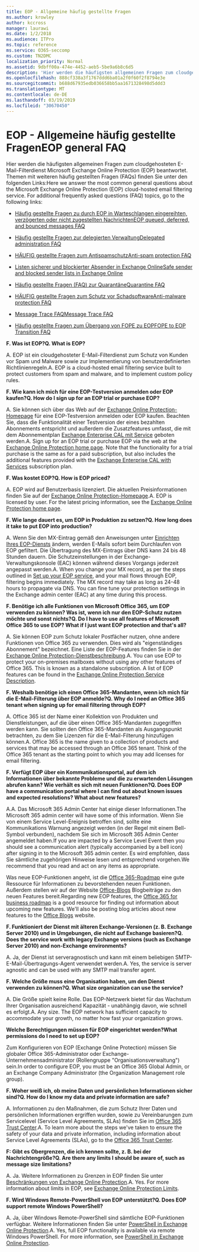 ```yaml
---
title: EOP - Allgemeine häufig gestellte Fragen
ms.author: krowley
author: kccross
manager: laurawi
ms.date: 1/2/2018
ms.audience: ITPro
ms.topic: reference
ms.service: O365-seccomp
ms.custom: TN2DMC
localization_priority: Normal
ms.assetid: 9dbff00a-474e-4452-aeb5-5be9a6b8c6d5
description: 'Hier werden die häufigsten allgemeinen Fragen zum cloudgehosteten E-Mail-Filterdienst Microsoft Exchange Online Protection (EOP) beantwortet. Themen mit weiteren häufig gestellten Fragen (FAQs) finden Sie unter den folgenden Links:'
ms.openlocfilehash: 888cf338a3f1767ddd6ba01a2f0f60f2f8794e3e
ms.sourcegitcommit: b688d67935edb036658bb5aa1671328498d5ddd3
ms.translationtype: MT
ms.contentlocale: de-DE
ms.lasthandoff: 03/19/2019
ms.locfileid: "30670450"
---
```

# <a name="eop-general-faq"></a><span data-ttu-id="ea1b0-104">EOP - Allgemeine häufig gestellte Fragen</span><span class="sxs-lookup"><span data-stu-id="ea1b0-104">EOP general FAQ</span></span>

<span data-ttu-id="ea1b0-p102">Hier werden die häufigsten allgemeinen Fragen zum cloudgehosteten E-Mail-Filterdienst Microsoft Exchange Online Protection (EOP) beantwortet. Themen mit weiteren häufig gestellten Fragen (FAQs) finden Sie unter den folgenden Links:</span><span class="sxs-lookup"><span data-stu-id="ea1b0-p102">Here we answer the most common general questions about the Microsoft Exchange Online Protection (EOP) cloud-hosted email filtering service. For additional frequently asked questions (FAQ) topics, go to the following links:</span></span>
  
- [<span data-ttu-id="ea1b0-107">Häufig gestellte Fragen zu durch EOP in Warteschlangen eingereihten, verzögerten oder nicht zugestellten Nachrichten</span><span class="sxs-lookup"><span data-stu-id="ea1b0-107">EOP queued, deferred, and bounced messages FAQ</span></span>](eop-queued-deferred-and-bounced-messages-faq.md)
    
- [<span data-ttu-id="ea1b0-108">Häufig gestellte Fragen zur delegierten Verwaltung</span><span class="sxs-lookup"><span data-stu-id="ea1b0-108">Delegated administration FAQ</span></span>](delegated-administration-faq.md)
    
- [<span data-ttu-id="ea1b0-109">HÄUFIG gestellte Fragen zum Antispamschutz</span><span class="sxs-lookup"><span data-stu-id="ea1b0-109">Anti-spam protection FAQ</span></span>](../anti-spam-protection-faq.md)
    
- [<span data-ttu-id="ea1b0-110">Listen sicherer und blockierter Absender in Exchange Online</span><span class="sxs-lookup"><span data-stu-id="ea1b0-110">Safe sender and blocked sender lists in Exchange Online</span></span>](../safe-sender-and-blocked-sender-lists-faq.md)
    
- [<span data-ttu-id="ea1b0-111">Häufig gestellte Fragen (FAQ) zur Quarantäne</span><span class="sxs-lookup"><span data-stu-id="ea1b0-111">Quarantine FAQ</span></span>](../quarantine-faq.md)
    
- [<span data-ttu-id="ea1b0-112">HÄUFIG gestellte Fragen zum Schutz vor Schadsoftware</span><span class="sxs-lookup"><span data-stu-id="ea1b0-112">Anti-malware protection FAQ </span></span>](../anti-malware-protection-faq-eop.md)
    
- [<span data-ttu-id="ea1b0-113">Message Trace FAQ</span><span class="sxs-lookup"><span data-stu-id="ea1b0-113">Message Trace FAQ</span></span>](http://technet.microsoft.com/library/aa49e3f9-a5b1-4410-aac2-ddbbf3f5bfb2.aspx)
    
- [<span data-ttu-id="ea1b0-114">Häufig gestellte Fragen zum Übergang von FOPE zu EOP</span><span class="sxs-lookup"><span data-stu-id="ea1b0-114">FOPE to EOP Transition FAQ</span></span>](http://technet.microsoft.com/library/e0e76b89-b0d3-4c0a-bfc8-137b579e983b.aspx)
    
 <span data-ttu-id="ea1b0-115">**F. Was ist EOP?**</span><span class="sxs-lookup"><span data-stu-id="ea1b0-115">**Q. What is EOP?**</span></span>
  
<span data-ttu-id="ea1b0-p103">A. EOP ist ein cloudgehosteter E-Mail-Filterdienst zum Schutz von Kunden vor Spam und Malware sowie zur Implementierung von benutzerdefinierten Richtlinienregeln.</span><span class="sxs-lookup"><span data-stu-id="ea1b0-p103">A. EOP is a cloud-hosted email filtering service built to protect customers from spam and malware, and to implement custom policy rules.</span></span>
  
 <span data-ttu-id="ea1b0-118">**F. Wie kann ich mich für eine EOP-Testversion anmelden oder EOP kaufen?**</span><span class="sxs-lookup"><span data-stu-id="ea1b0-118">**Q. How do I sign up for an EOP trial or purchase EOP?**</span></span>
  
<span data-ttu-id="ea1b0-p104">A. Sie können sich über das Web auf der [Exchange Online Protection-Homepage](https://go.microsoft.com/fwlink/p/?LinkId=279912) für eine EOP-Testversion anmelden oder EOP kaufen. Beachten Sie, dass die Funktionalität einer Testversion der eines bezahlten Abonnements entspricht und außerdem die Zusatzfeatures umfasst, die mit dem Abonnementplan [Exchange Enterprise CAL mit Service](https://go.microsoft.com/fwlink/p/?LinkId=320619) geboten werden.</span><span class="sxs-lookup"><span data-stu-id="ea1b0-p104">A. Sign up for an EOP trial or purchase EOP via the web at the [Exchange Online Protection home page](https://go.microsoft.com/fwlink/p/?LinkId=279912). Note that the functionality for a trial purchase is the same as for a paid subscription, but also includes the additional features provided with the [Exchange Enterprise CAL with Services](https://go.microsoft.com/fwlink/p/?LinkId=320619) subscription plan.</span></span> 
  
 <span data-ttu-id="ea1b0-122">**F. Was kostet EOP?**</span><span class="sxs-lookup"><span data-stu-id="ea1b0-122">**Q. How is EOP priced?**</span></span>
  
<span data-ttu-id="ea1b0-p105">A. EOP wird auf Benutzerbasis lizenziert. Die aktuellen Preisinformationen finden Sie auf der [Exchange Online Protection-Homepage](https://go.microsoft.com/fwlink/p/?LinkId=279912).</span><span class="sxs-lookup"><span data-stu-id="ea1b0-p105">A. EOP is licensed by user. For the latest pricing information, see the [Exchange Online Protection home page](https://go.microsoft.com/fwlink/p/?LinkId=279912).</span></span>
  
 <span data-ttu-id="ea1b0-126">**F. Wie lange dauert es, um EOP in Produktion zu setzen?**</span><span class="sxs-lookup"><span data-stu-id="ea1b0-126">**Q. How long does it take to put EOP into production?**</span></span>
  
<span data-ttu-id="ea1b0-p106">A. Wenn Sie den MX-Eintrag gemäß den Anweisungen unter [Einrichten Ihres EOP-Diensts](set-up-your-eop-service.md) ändern, werden E-Mails sofort beim Durchlaufen von EOP gefiltert. Die Übertragung des MX-Eintrags über DNS kann 24 bis 48 Stunden dauern. Die Schutzeinstellungen in der Exchange-Verwaltungskonsole (EAC) können während dieses Vorgangs jederzeit angepasst werden.</span><span class="sxs-lookup"><span data-stu-id="ea1b0-p106">A. When you change your MX record, as per the steps outlined in [Set up your EOP service](set-up-your-eop-service.md), and your mail flows through EOP, filtering begins immediately. The MX record may take as long as 24-48 hours to propagate via DNS. You can fine tune your protection settings in the Exchange admin center (EAC) at any time during this process.</span></span>
  
 <span data-ttu-id="ea1b0-131">**F. Benötige ich alle Funktionen von Microsoft Office 365, um EOP verwenden zu können? Was ist, wenn ich nur den EOP-Schutz nutzen möchte und sonst nichts?**</span><span class="sxs-lookup"><span data-stu-id="ea1b0-131">**Q. Do I have to use all features of Microsoft Office 365 to use EOP? What if I just want EOP protection and that's all?**</span></span>
  
<span data-ttu-id="ea1b0-p107">A. Sie können EOP zum Schutz lokaler Postfächer nutzen, ohne andere Funktionen von Office 365 zu verwenden. Dies wird als "eigenständiges Abonnement" bezeichnet. Eine Liste der EOP-Features finden Sie in der [Exchange Online Protection-Dienstbeschreibung](https://go.microsoft.com/fwlink/p/?LinkId=320619).</span><span class="sxs-lookup"><span data-stu-id="ea1b0-p107">A. You can use EOP to protect your on-premises mailboxes without using any other features of Office 365. This is known as a standalone subscription. A list of EOP features can be found in the [Exchange Online Protection Service Description](https://go.microsoft.com/fwlink/p/?LinkId=320619).</span></span>
  
 <span data-ttu-id="ea1b0-136">**F. Weshalb benötige ich einen Office 365-Mandanten, wenn ich mich für die E-Mail-Filterung über EOP anmelde?**</span><span class="sxs-lookup"><span data-stu-id="ea1b0-136">**Q. Why do I need an Office 365 tenant when signing up for email filtering through EOP?**</span></span>
  
<span data-ttu-id="ea1b0-p108">A. Office 365 ist der Name einer Kollektion von Produkten und Dienstleistungen, auf die über einen Office 365-Mandanten zugegriffen werden kann. Sie sollten den Office 365-Mandanten als Ausgangspunkt betrachten, zu dem Sie Lizenzen für die E-Mail-Filterung hinzufügen können.</span><span class="sxs-lookup"><span data-stu-id="ea1b0-p108">A. Office 365 is the name given to a collection of products and services that may be accessed through an Office 365 tenant. Think of the Office 365 tenant as the starting point to which you may add licenses for email filtering.</span></span>
  
 <span data-ttu-id="ea1b0-140">**F. Verfügt EOP über ein Kommunikationsportal, auf dem ich Informationen über bekannte Probleme und die zu erwartenden Lösungen abrufen kann? Wie verhält es sich mit neuen Funktionen?**</span><span class="sxs-lookup"><span data-stu-id="ea1b0-140">**Q. Does EOP have a communication portal where I can find out about known issues and expected resolutions? What about new features?**</span></span>
  
<span data-ttu-id="ea1b0-141">A.</span><span class="sxs-lookup"><span data-stu-id="ea1b0-141">A.</span></span> <span data-ttu-id="ea1b0-142">Das Microsoft 365 Admin Center hat einige dieser Informationen.</span><span class="sxs-lookup"><span data-stu-id="ea1b0-142">The Microsoft 365 admin center will have some of this information.</span></span> <span data-ttu-id="ea1b0-143">Wenn Sie von einem Service Level-Ereignis betroffen sind, sollte eine Kommunikations Warnung angezeigt werden (in der Regel mit einem Bell-Symbol verbunden), nachdem Sie sich im Microsoft 365 Admin Center angemeldet haben.</span><span class="sxs-lookup"><span data-stu-id="ea1b0-143">If you are impacted by a Service Level Event then you should see a communication alert (typically accompanied by a bell icon) after signing in to the Microsoft 365 admin center.</span></span> <span data-ttu-id="ea1b0-144">Es wird empfohlen, dass Sie sämtliche zugehörigen Hinweise lesen und entsprechend vorgehen.</span><span class="sxs-lookup"><span data-stu-id="ea1b0-144">We recommend that you read and act on any items as appropriate.</span></span>
  
<span data-ttu-id="ea1b0-p110">Was neue EOP-Funktionen angeht, ist die [Office 365-Roadmap](https://office.microsoft.com/en-us/products/office-365-roadmap-FX104343353.aspx) eine gute Ressource für Informationen zu bevorstehenden neuen Funktionen. Außerdem stellen wir auf der Website [Office-Blogs](https://go.microsoft.com/fwlink/p/?LinkId=392724) Blogbeiträge zu den neuen Features bereit.</span><span class="sxs-lookup"><span data-stu-id="ea1b0-p110">Regarding new EOP features, the [Office 365 for business roadmap](https://office.microsoft.com/en-us/products/office-365-roadmap-FX104343353.aspx) is a good resource for finding out information about upcoming new features. We'll also be posting blog articles about new features to the [Office Blogs](https://go.microsoft.com/fwlink/p/?LinkId=392724) website.</span></span> 
  
 <span data-ttu-id="ea1b0-147">**F. Funktioniert der Dienst mit älteren Exchange-Versionen (z. B. Exchange Server 2010) und in Umgebungen, die nicht auf Exchange basieren?**</span><span class="sxs-lookup"><span data-stu-id="ea1b0-147">**Q. Does the service work with legacy Exchange versions (such as Exchange Server 2010) and non-Exchange environments?**</span></span>
  
<span data-ttu-id="ea1b0-p111">A. Ja, der Dienst ist serveragnostisch und kann mit einem beliebigen SMTP-E-Mail-Übertragungs-Agent verwendet werden.</span><span class="sxs-lookup"><span data-stu-id="ea1b0-p111">A. Yes, the service is server agnostic and can be used with any SMTP mail transfer agent.</span></span>
  
 <span data-ttu-id="ea1b0-150">**F. Welche Größe muss eine Organisation haben, um den Dienst verwenden zu können?**</span><span class="sxs-lookup"><span data-stu-id="ea1b0-150">**Q. What size organization can use the service?**</span></span>
  
<span data-ttu-id="ea1b0-p112">A. Die Größe spielt keine Rolle. Das EOP-Netzwerk bietet für das Wachstum Ihrer Organisation ausreichend Kapazität - unabhängig davon, wie schnell es erfolgt.</span><span class="sxs-lookup"><span data-stu-id="ea1b0-p112">A. Any size. The EOP network has sufficient capacity to accommodate your growth, no matter how fast your organization grows.</span></span>
  
 <span data-ttu-id="ea1b0-154">**Welche Berechtigungen müssen für EOP eingerichtet werden?**</span><span class="sxs-lookup"><span data-stu-id="ea1b0-154">**What permissions do I need to set up EOP?**</span></span>
  
<span data-ttu-id="ea1b0-155">Zum Konfigurieren von EOP (Exchange Online Protection) müssen Sie globaler Office 365-Administrator oder Exchange-Unternehmensadministrator (Rollengruppe "Organisationsverwaltung") sein.</span><span class="sxs-lookup"><span data-stu-id="ea1b0-155">In order to configure EOP, you must be an Office 365 Global Admin, or an Exchange Company Administrator (the Organization Management role group).</span></span>
  
 <span data-ttu-id="ea1b0-156">**F. Woher weiß ich, ob meine Daten und persönlichen Informationen sicher sind?**</span><span class="sxs-lookup"><span data-stu-id="ea1b0-156">**Q. How do I know my data and private information are safe?**</span></span>
  
<span data-ttu-id="ea1b0-p113">A. Informationen zu den Maßnahmen, die zum Schutz Ihrer Daten und persönlichen Informationen ergriffen wurden, sowie zu Vereinbarungen zum Servicelevel (Service Level Agreements, SLAs) finden Sie im [Office 365 Trust Center](https://go.microsoft.com/fwlink/p/?LinkId=285405).</span><span class="sxs-lookup"><span data-stu-id="ea1b0-p113">A. To learn more about the steps we've taken to ensure the safety of your data and private information, including information about Service Level Agreements (SLAs), go to the [Office 365 Trust Center](https://go.microsoft.com/fwlink/p/?LinkId=285405).</span></span>
  
 <span data-ttu-id="ea1b0-159">**F: Gibt es Obergrenzen, die ich kennen sollte, z. B. bei der Nachrichtengröße?**</span><span class="sxs-lookup"><span data-stu-id="ea1b0-159">**Q. Are there any limits I should be aware of, such as message size limitations?**</span></span>
  
<span data-ttu-id="ea1b0-p114">A. Ja. Weitere Informationen zu Grenzen in EOP finden Sie unter [Beschränkungen von Exchange Online Protection](https://go.microsoft.com/fwlink/p/?LinkId=402617).</span><span class="sxs-lookup"><span data-stu-id="ea1b0-p114">A. Yes. For more information about limits in EOP, see [Exchange Online Protection Limits](https://go.microsoft.com/fwlink/p/?LinkId=402617).</span></span> 
  
 <span data-ttu-id="ea1b0-163">**F. Wird Windows Remote-PowerShell von EOP unterstützt?**</span><span class="sxs-lookup"><span data-stu-id="ea1b0-163">**Q. Does EOP support remote Windows PowerShell?**</span></span>
  
<span data-ttu-id="ea1b0-p115">A. Ja, über Windows Remote-PowerShell sind sämtliche EOP-Funktionen verfügbar. Weitere Informationen finden Sie unter [PowerShell in Exchange Online Protection](http://technet.microsoft.com/library/f7918a88-774a-405e-945b-bc2f5ee9f748.aspx).</span><span class="sxs-lookup"><span data-stu-id="ea1b0-p115">A. Yes, full EOP functionality is available via remote Windows PowerShell. For more information, see [PowerShell in Exchange Online Protection](http://technet.microsoft.com/library/f7918a88-774a-405e-945b-bc2f5ee9f748.aspx).</span></span>
  

